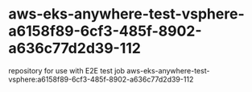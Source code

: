 # aws-eks-anywhere-test-vsphere-a6158f89-6cf3-485f-8902-a636c77d2d39-112
repository for use with E2E test job aws-eks-anywhere-test-vsphere:a6158f89-6cf3-485f-8902-a636c77d2d39-112
